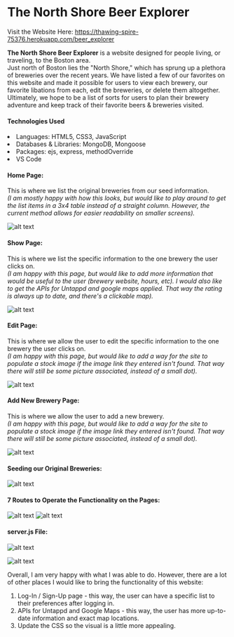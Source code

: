 # The North Shore Beer Explorer

Visit the Website Here: https://thawing-spire-75376.herokuapp.com/beer_explorer

<strong>The North Shore Beer Explorer</strong> is a website designed for people living, or traveling, to the Boston area.<br> Just north of Boston lies the "North Shore," which has sprung up a plethora of breweries over the recent years. We have listed a few of our favorites on this website and made it possible for users to view each brewery, our favorite libations from each, edit the breweries, or delete them altogether. Ultimately, we hope to be a list of sorts for users to plan their brewery adventure and keep track of their favorite beers & breweries visited.

<h4>Technologies Used</h4>
<li>Languages: HTML5, CSS3, JavaScript</li>
<li>Databases & Libraries: MongoDB, Mongoose</li>
<li>Packages: ejs, express, methodOverride</li>
<li>VS Code</li>

<h4>Home Page:</h4>
This is where we list the original breweries from our seed information.<br>
<em>(I am mostly happy with how this looks, but would like to play around to get the list items in a 3x4 table instead of a straight column. However, the current method allows for easier readability on smaller screens).</em>

![alt text](https://github.com/ajhutchins/beer_explorer/blob/main/Screen%20Shot%202021-03-04%20at%2010.18.44%20AM.png)


<h4>Show Page:</h4>
This is where we list the specific information to the one brewery the user clicks on.<br>
<em>(I am happy with this page, but would like to add more information that would be useful to the user (brewery website, hours, etc). I would also like to get the APIs for Untappd and google maps applied. That way the rating is always up to date, and there's a clickable map).</em>

![alt text](https://github.com/ajhutchins/beer_explorer/blob/main/Screen%20Shot%202021-03-04%20at%2010.19.24%20AM.png)


<h4>Edit Page:</h4>
This is where we allow the user to edit the specific information to the one brewery the user clicks on.<br>
<em>(I am happy with this page, but would like to add a way for the site to populate a stock image if the image link they entered isn't found. That way there will still be some picture associated, instead of a small dot).</em>

![alt text](https://github.com/ajhutchins/beer_explorer/blob/main/Screen%20Shot%202021-03-04%20at%2010.19.35%20AM.png)


<h4>Add New Brewery Page:</h4>
This is where we allow the user to add a new brewery.<br>
<em>(I am happy with this page, but would like to add a way for the site to populate a stock image if the image link they entered isn't found. That way there will still be some picture associated, instead of a small dot).</em>

![alt text](https://github.com/ajhutchins/beer_explorer/blob/main/Screen%20Shot%202021-03-04%20at%2010.19.57%20AM.png)

<h4>Seeding our Original Breweries:</h4>

![alt text](https://github.com/ajhutchins/beer_explorer/blob/main/Screen%20Shot%202021-03-04%20at%2010.20.27%20AM.png)

<h4>7 Routes to Operate the Functionality on the Pages:</h4>

![alt text](https://github.com/ajhutchins/beer_explorer/blob/main/Screen%20Shot%202021-03-04%20at%2010.20.42%20AM.png)
![alt text](https://github.com/ajhutchins/beer_explorer/blob/main/Screen%20Shot%202021-03-04%20at%2010.20.50%20AM.png)

<h4>server.js File:</h4>

![alt text](https://github.com/ajhutchins/beer_explorer/blob/main/Screen%20Shot%202021-03-04%20at%2010.21.10%20AM.png)

![alt text](https://github.com/ajhutchins/beer_explorer/blob/main/Screen%20Shot%202021-03-04%20at%2010.21.21%20AM.png)

Overall, I am very happy with what I was able to do. However, there are a lot of other places I would like to bring the functionality of this website:<br>
1. Log-In / Sign-Up page - this way, the user can have a specific list to their preferences after logging in.
2. APIs for Untappd and Google Maps - this way, the user has more up-to-date information and exact map locations.
3. Update the CSS so the visual is a little more appealing.
